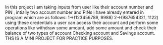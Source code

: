 In this project i am taking inputs from user like their account number and PIN , intially two account number and PINs i have already entered in program  which are as follows:
1->(123456789, 9988) 
2->(987654321, 1122)
using these credentials a user can  access their account and perform some operations like withdraw some amount, add some amount and check their balance of two types of account Checking account and Savings account.
THS IS A MINI PROJECT FOR PRACTICE PURPOSES.
